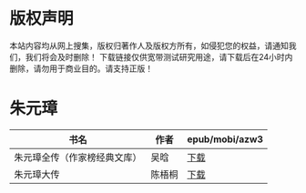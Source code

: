 # 版权声明

本站内容均从网上搜集，版权归著作人及版权方所有，如侵犯您的权益，请通知我们，我们将会及时删除！ 下载链接仅供宽带测试研究用途，请下载后在24小时内删除，请勿用于商业目的。请支持正版！

# 朱元璋

| 书名 | 作者 | epub/mobi/azw3 |
| --- | --- | --- |
| 朱元璋全传（作家榜经典文库） | 吴晗 | [下载](https://url89.ctfile.com/f/31084289-1356983887-bd4457?p=8866) |
| 朱元璋大传 | 陈梧桐 | [下载](https://url89.ctfile.com/f/31084289-1357051045-81c76b?p=8866) |
